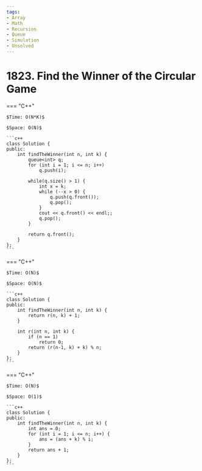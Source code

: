 ```yaml
---
tags:
- Array
- Math
- Recursion
- Queue
- Simulation
- Unsolved
---
```



# 1823. Find the Winner of the Circular Game

=== "C++"

    $Time: O(N*K)$

    $Space: O(N)$

    ```c++
    class Solution {
    public:
        int findTheWinner(int n, int k) {
            queue<int> q;
            for (int i = 1; i <= n; i++)
                q.push(i);

            while(q.size() > 1) {
                int x = k;
                while (--x > 0) {
                    q.push(q.front());
                    q.pop();
                }
                cout << q.front() << endl;;
                q.pop();
            }
            
            return q.front();
        }
    };
    ```

=== "C++"

    $Time: O(N)$

    $Space: O(N)$

    ```c++
    class Solution {
    public:
        int findTheWinner(int n, int k) {
            return r(n, k) + 1;
        }

        int r(int n, int k) {
            if (n == 1)
                return 0;
            return (r(n-1, k) + k) % n;
        }
    };
    ```

=== "C++"

    $Time: O(N)$

    $Space: O(1)$

    ```c++
    class Solution {
    public:
        int findTheWinner(int n, int k) {
            int ans = 0;
            for (int i = 1; i <= n; i++) {
                ans = (ans + k) % i;
            }
            return ans + 1;
        }
    };
    ```